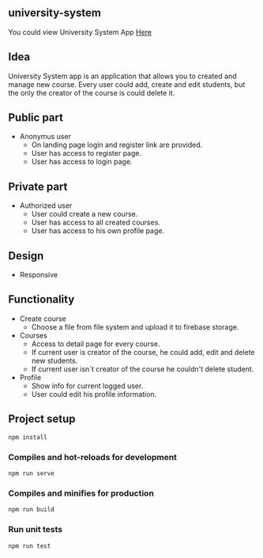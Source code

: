 ## university-system

You could view University System App [Here](https://university-system-vuejs.herokuapp.com/)

## Idea
University System app is an application that allows you to created and manage new course.
Every user could add, create and edit students, but the only the creator of the course is could delete it.

## Public part
* Anonymus user
  * On landing page login and register link are provided.
  * User has access to register page.
  * User has access to login page.
## Private part
* Authorized user
  * User could create a new course.
  * User has access to all created courses.
  * User has access to his own profile page.
## Design
* Responsive
## Functionality
* Create course
  * Choose a file from file system and upload it to firebase storage.
* Courses
  * Access to detail page for every course.
  * If current user is creator of the course, he could add, edit and delete new students. 
  * If current user isn`t creator of the course he couldn't delete student.
* Profile
  * Show info for current logged user.
  * User could edit his profile information.

## Project setup
```
npm install
```

### Compiles and hot-reloads for development
```
npm run serve
```

### Compiles and minifies for production
```
npm run build
```

### Run unit tests
```
npm run test
```
